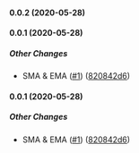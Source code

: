 #### 0.0.2 (2020-05-28)

#### 0.0.1 (2020-05-28)

##### Other Changes

- SMA & EMA ([#1](https://github.com/bennyn/trading-signals/pull/1)) ([820842d6](https://github.com/bennyn/trading-signals/commit/820842d62d5bbe20991b0c2742f6f9d7aafff66d))

#### 0.0.1 (2020-05-28)

##### Other Changes

- SMA & EMA ([#1](https://github.com/bennyn/trading-signals/pull/1)) ([820842d6](https://github.com/bennyn/trading-signals/commit/820842d62d5bbe20991b0c2742f6f9d7aafff66d))
